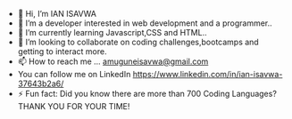 - 👋 Hi, I’m IAN ISAVWA
- 👀 I’m a developer interested in web development and a programmer.. 
- 🌱 I’m currently learning Javascript,CSS and HTML..
- 💞️ I’m looking to collaborate on coding challenges,bootcamps and getting to interact more.
- 📫 How to reach me ... amuguneisavwa@gmail.com
- You can follow me on LinkedIn https://www.linkedin.com/in/ian-isavwa-37643b2a6/  
- ⚡ Fun fact: Did you know there are more than 700 Coding Languages?
THANK YOU FOR YOUR TIME!
